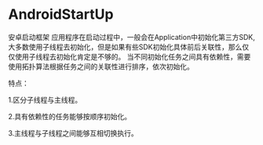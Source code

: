 # AndroidStartUp
安卓启动框架
应用程序在启动过程中，一般会在Application中初始化第三方SDK,大多数使用子线程去初始化，但是如果有些SDK初始化具体前后关联性，那么仅仅使用子线程去初始化肯定是不够的。
当不同初始化任务之间具有依赖性，需要使用拓扑算法根据任务之间的关联性进行排序，依次初始化。


特点：


1.区分子线程与主线程。

2.具有依赖性的任务能够按顺序初始化。

3.主线程与子线程之间能够互相切换执行。
